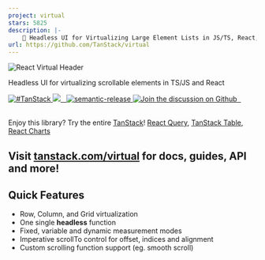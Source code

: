 ```yaml
---
project: virtual
stars: 5825
description: |-
    🤖 Headless UI for Virtualizing Large Element Lists in JS/TS, React, Solid, Vue and Svelte
url: https://github.com/TanStack/virtual
---
```


![React Virtual Header](https://github.com/tanstack/virtual/raw/main/media/header.png)

Headless UI for virtualizing scrollable elements in TS/JS and React

<a href="https://twitter.com/intent/tweet?button_hashtag=TanStack" target="\_parent">
  <img alt="#TanStack" src="https://img.shields.io/twitter/url?color=%2308a0e9&label=%23TanStack&style=social&url=https%3A%2F%2Ftwitter.com%2Fintent%2Ftweet%3Fbutton_hashtag%3DTanStack" />
</a><a href="https://github.com/TanStack/virtual/actions/workflows/ci.yml">
<img src="https://github.com/tanstack/virtual/actions/workflows/ci.yml/badge.svg" />
</a><a href="https://npmjs.com/package/@tanstack/virtual-core" target="\_parent">
  <img alt="" src="https://img.shields.io/npm/dm/@tanstack/virtual-core.svg" />
</a><a href="https://bundlephobia.com/result?p=@tanstack/virtual@latest" target="\_parent">
  <img alt="" src="https://badgen.net/bundlephobia/minzip/@tanstack/virtual@latest" />
</a><a href="#badge">
    <img alt="semantic-release" src="https://img.shields.io/badge/%20%20%F0%9F%93%A6%F0%9F%9A%80-semantic--release-e10079.svg">
  </a><a href="https://github.com/tanstack/virtual/discussions">
  <img alt="Join the discussion on Github" src="https://img.shields.io/badge/Github%20Discussions%20%26%20Support-Chat%20now!-blue" />
</a><a href="https://github.com/tanstack/virtual" target="\_parent">
  <img alt="" src="https://img.shields.io/github/stars/tanstack/virtual.svg?style=social&label=Star" />
</a><a href="https://twitter.com/tannerlinsley" target="\_parent">
  <img alt="" src="https://img.shields.io/twitter/follow/tannerlinsley.svg?style=social&label=Follow" />
</a>

<br />
<br />

Enjoy this library? Try the entire [TanStack](https://tanstack.com)! [React Query](https://github.com/TanStack/react-query), [TanStack Table](https://github.com/TanStack/table), [React Charts](https://github.com/TanStack/react-charts)

## Visit [tanstack.com/virtual](https://tanstack.com/virtual) for docs, guides, API and more!

## Quick Features

- Row, Column, and Grid virtualization
- One single **headless** function
- Fixed, variable and dynamic measurement modes
- Imperative scrollTo control for offset, indices and alignment
- Custom scrolling function support (eg. smooth scroll)

<!-- Use the Force Luke!  -->

